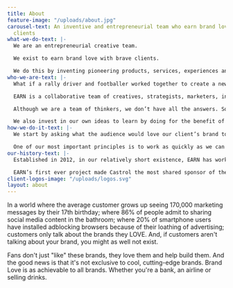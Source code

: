 ```yaml
---
title: About
feature-image: "/uploads/about.jpg"
carousel-text: An inventive and entrepreneurial team who earn brand love with brave
  clients
what-we-do-text: |-
  We are an entrepreneurial creative team.

  We exist to earn brand love with brave clients.

  We do this by inventing pioneering products, services, experiences and content platforms that people will love.
who-we-are-text: |-
  What if a rally driver and footballer worked together to create a new sport? Or a YouTube Vlogger worked with a Mobile network to create a new product just for their fans?

  EARN is a collaborative team of creatives, strategists, marketers, inventors and entrepreneurs from a wide variety of backgrounds. We’ve come to EARN to bring our creations into the real world for our clients. We love the challenge of the seemingly impossible and the potential to have an impact on millions of people’s lives.

  Although we are a team of thinkers, we don’t have all the answers. So we also work closely with industry experts and commercial partners around the world to solve your problems.

  We also invest in our own ideas to learn by doing for the benefit of our client work.
how-we-do-it-text: |-
  We start by asking what the audience would love our client’s brand to invent for them, so if we do it well enough they’ll share it on our behalf. We dream big, experiment small.

  One of our most important principles is to work as quickly as we can on your toughest problems. The harder the solution the more we want to prove it can be done. In this way our ideas become stronger faster. We then work with the right partners to help us bring our ambitious ideas into the world.
our-history-text: |-
  Established in 2012, in our relatively short existence, EARN has worked in many countries, with a wide range of blue chip clients include Castrol, EE, ITV, Lucozade Ribena Suntory, Pepsico, Qualcomm, Samsung, Universal Studios and Veuve Clicquot. Through this experience, the team has acquired a high level of expertise in building global brand platforms that drive significant engagement and advocacy with our clients’ brands.

  EARN’s first ever project made Castrol the most shared sponsor of the FIFA World Cup with the Castrol Footkhana film being shared by over 1 million people. Another project, for EE broke records in customer acquisition with 50,000 new customers in the first 10 hours of our EE Limited Editions SIM video launching on YouTube.
client-logos-image: "/uploads/logos.svg"
layout: about
---
```


In a world where the average customer grows up seeing 170,000 marketing messages by their 17th birthday; where 86% of people admit to sharing social media content in the bathroom; where 20% of smartphone users have installed adblocking browsers because of their loathing of advertising; customers only talk about the brands they LOVE. And, if customers aren't talking about your brand, you might as well not exist.

Fans don't just "like" these brands, they love them and help build them. And the good news is that it's not exclusive to cool, cutting-edge brands. Brand Love is as achievable to all brands. Whether you're a bank, an airline or selling drinks.
